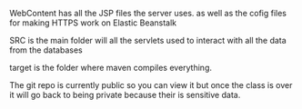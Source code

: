 WebContent has all the JSP files the server uses.  as well as the cofig files for making HTTPS work on Elastic Beanstalk

SRC is the main folder will all the servlets used to interact with all the data from the databases

target is the folder where maven compiles everything.  

The git repo is currently public so you can view it but once the class is over it will go back to being private because their is sensitive data.